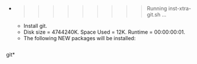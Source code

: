 * >>>>>>>>> Running inst-xtra-git.sh ...
  * Install git.
  * Disk size = 4744240K. Space Used = 12K. Runtime = 00:00:00:01.
  * The following NEW packages will be installed:
  ```bash
git*
  ```

